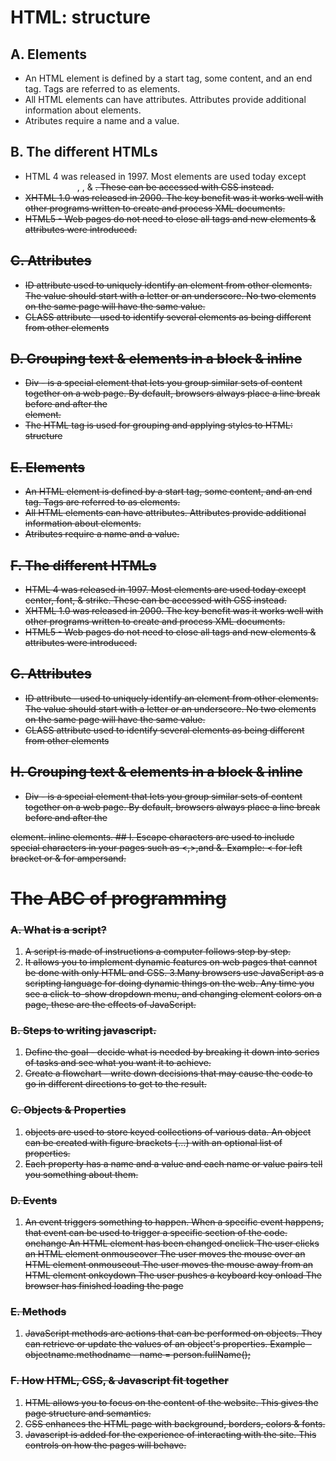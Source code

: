 # HTML: structure
## A. Elements
 - An HTML element is defined by a start tag, some content, and an end tag. 
Tags are referred to as elements.
 - All HTML elements can have attributes. Attributes provide additional information
 about elements.
 - Atributes require a name and a value.
## B. The different HTMLs
 - HTML 4 was released in 1997. Most elements are used today except <center>, 
  <font>, & <strike>. These can be
     accessed with CSS instead.
 - XHTML 1.0 was released in 2000. The key benefit was it works well with other
 programs written to create
     and process XML documents.
 -	HTML5 - Web pages do not need to close all tags and new elements & attributes
 were  introduced.
## C.  Attributes
 - ID attribute used to uniquely identify an element from other elements. The value
 should start with a letter or an underscore. No two elements on the same page will
 have the same value.
 - CLASS attribute - used to identify several elements as being different from other elements
## D.  Grouping text & elements in a block & inline
 -  Div - is a special element that lets you group similar sets of content together on a
 web page. By default, browsers always place a line break before and after
 the <div> element.   
 - The HTML <span> tag is used for grouping and applying styles to HTML: structure
## E. Elements
 - An HTML element is defined by a start tag, some content, and an end tag. Tags are 
  referred to as elements.
 - All HTML elements can have attributes. Attributes provide additional information
  about elements.
 - Atributes require a name and a value.
## F. The different HTMLs
 - HTML 4 was released in 1997. Most elements are used today except center, 
     font, & strike. These can be accessed with CSS instead.
 - XHTML 1.0 was released in 2000. The key benefit was it works well with other
   programs written to create and process XML documents.
 - HTML5 - Web pages do not need to close all tags and new elements & 
   attributes were introduced.
## G. Attributes
  - ID attribute - used to uniquely identify an element from other elements. The value should start 
  with a letter or an underscore. No two elements on the same page will have the 
  same value.
 - CLASS attribute used to identify several elements as being different from 
  other elements
## H.  Grouping text & elements in a block & inline
 - Div - is a special element that lets you group similar sets of content together on a
  web page. By default, browsers always place a line break before and after the
  <div> element.
  inline elements.
## I. Escape characters are used to include special characters in your pages such as <,>,and &.
      Example: &lt for left bracket or &amp for ampersand.

# The ABC of programming
### A. What is a script?
  1.  A script is made of instructions a computer follows step by step.
  2. It allows you to implement dynamic features on web pages that cannot be done 
with only HTML and CSS.
  3.Many browsers use JavaScript as a scripting language for doing dynamic things on the web. Any time you see a click-to-show 
dropdown menu, and  changing element colors on a page, 
these are the effects of JavaScript.
### B. Steps to writing javascript.
  1. Define the goal - decide what is needed by breaking it down into series of tasks and see what you want
 it to achieve.
  2. Create a flowchart - write down decisions that may cause the code to go in
 different directions to get to  the result.

### C. Objects & Properties
  1. objects are used to store keyed collections of various data. An object can 
   be created with figure brackets {…} with an optional list of properties.
  2.  Each property has a name and a value and each name or value pairs tell
   you something about them.
### D.  Events
  1.  An event triggers something to happen. When a specific event happens, 
  that event can be used to trigger  a specific section of the code.
          onchange        An HTML element has been changed
          onclick                  The user clicks an HTML element
        onmouseover        The user moves the mouse over an HTML element
        onmouseout          The user moves the mouse away from an HTML element
        onkeydown        The user pushes a keyboard key
        onload                  The browser has finished loading the page
### E.  Methods
  1.  JavaScript methods are actions that can be performed on objects. They can 
retrieve or update the values of an object's properties.
 Example - objectname.methodname - name = person.fullName();
### F.  How HTML, CSS, & Javascript fit together
  1. HTML allows you to focus on the content of the website. This gives the
 page structure and semantics.
  2. CSS enhances the HTML page with background, borders, colors & fonts.
  3. Javascript is added for the experience of interacting with the site. This controls
 on how the pages will behave.

